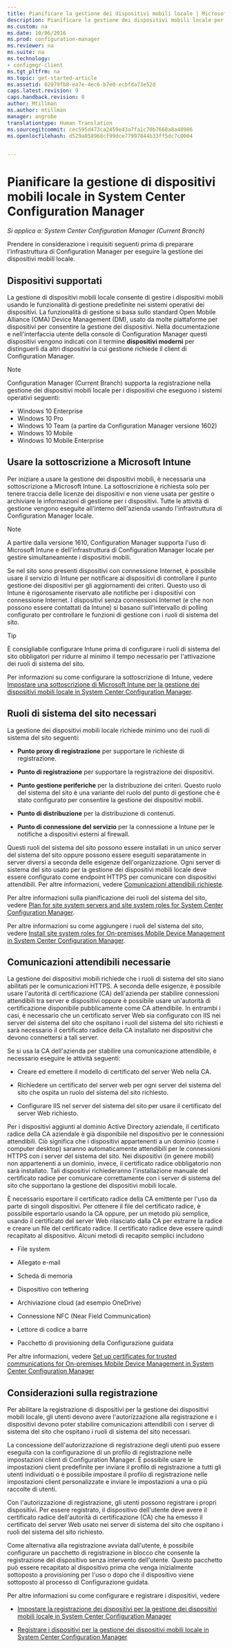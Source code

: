 ```yaml
---
title: Pianificare la gestione dei dispositivi mobili locale | Microsoft Docs
description: Pianificare la gestione dei dispositivi mobili locale per gestire dispositivi mobili in System Center Configuration Manager.
ms.custom: na
ms.date: 10/06/2016
ms.prod: configuration-manager
ms.reviewer: na
ms.suite: na
ms.technology:
- configmgr-client
ms.tgt_pltfrm: na
ms.topic: get-started-article
ms.assetid: 02979fb8-ea7e-4ec6-b7e0-ecbfda73e52d
caps.latest.revision: 9
caps.handback.revision: 0
author: Mtillman
ms.author: mtillman
manager: angrobe
translationtype: Human Translation
ms.sourcegitcommit: cec595d473ca2459e43a7fa1c70b7668a8a48986
ms.openlocfilehash: d529a058968cf99dce77997844b33ff5dc7c0004


---
```

# <a name="plan-for-on-premises-mobile-device-management-in-system-center-configuration-manager"></a>Pianificare la gestione di dispositivi mobili locale in System Center Configuration Manager

*Si applica a: System Center Configuration Manager (Current Branch)*

Prendere in considerazione i requisiti seguenti prima di preparare l'infrastruttura di Configuration Manager per eseguire la gestione dei dispositivi mobili locale.

##  <a name="a-namebkmkdevicesa-supported-devices"></a><a name="bkmk_devices"></a> Dispositivi supportati  
 La gestione di dispositivi mobili locale consente di gestire i dispositivi mobili usando le funzionalità di gestione predefinite nei sistemi operativi dei dispositivi.  La funzionalità di gestione si basa sullo standard Open Mobile Alliance (OMA) Device Management (DM), usato da molte piattaforme per dispositivi per consentire la gestione dei dispositivi.  Nella documentazione e nell'interfaccia utente della console di Configuration Manager questi dispositivi vengono indicati con il termine **dispositivi moderni** per distinguerli da altri dispositivi la cui gestione richiede il client di Configuration Manager.  

 > [!NOTE]  
>  Configuration Manager (Current Branch) supporta la registrazione nella gestione dei dispositivi mobili locale per i dispositivi che eseguono i sistemi operativi seguenti:  
>   
>  -   Windows 10 Enterprise  
> -   Windows 10 Pro  
> -   Windows 10 Team \(a partire da Configuration Manager versione 1602\)  
> -   Windows 10 Mobile  
> -   Windows 10 Mobile Enterprise   

##  <a name="a-namebkmkintunea-use-of-the--microsoft-intune-subscription"></a><a name="bkmk_intune"></a> Usare la sottoscrizione a Microsoft Intune  
 Per iniziare a usare la gestione dei dispositivi mobili, è necessaria una sottoscrizione a Microsoft Intune. La sottoscrizione è richiesta solo per tenere traccia delle licenze dei dispositivi e non viene usata per gestire o archiviare le informazioni di gestione per i dispositivi. Tutte le attività di gestione vengono eseguite all'interno dell'azienda usando l'infrastruttura di Configuration Manager locale.  

 > [!NOTE]  
 > A partire dalla versione 1610, Configuration Manager supporta l'uso di Microsoft Intune e dell'infrastruttura di Configuration Manager locale per gestire simultaneamente i dispositivi mobili.   

 Se nel sito sono presenti dispositivi con connessione Internet, è possibile usare il servizio di Intune per notificare ai dispositivi di controllare il punto gestione dei dispositivi per gli aggiornamenti dei criteri. Questo uso di  Intune è rigorosamente riservato alle notifiche per i dispositivi con connessione Internet. I dispositivi senza connessioni Internet (e che non possono essere contattati da Intune) si basano sull'intervallo di polling configurato per controllare le funzioni di gestione con i ruoli di sistema del sito.  

> [!TIP]  
>  È consigliabile configurare Intune prima di configurare i ruoli di sistema del sito obbligatori per ridurre al minimo il tempo necessario per l'attivazione dei ruoli di sistema del sito.  

 Per informazioni su come configurare la sottoscrizione di Intune, vedere [Impostare una sottoscrizione di Microsoft Intune per la gestione dei dispositivi mobili locale in System Center Configuration Manager](../../mdm/get-started/set-up-intune-subscription-on-premises-mdm.md).  

##  <a name="a-namebkmkrolesa-required-site-system-roles"></a><a name="bkmk_roles"></a> Ruoli di sistema del sito necessari  
 La gestione dei dispositivi mobili locale richiede minimo uno dei ruoli di sistema del sito seguenti:  

-   **Punto proxy di registrazione** per supportare le richieste di registrazione.  

-   **Punto di registrazione** per supportare la registrazione dei dispositivi.  

-   **Punto gestione periferiche** per la distribuzione dei criteri. Questo ruolo del sistema del sito è una variante del ruolo del punto di gestione che è stato configurato per consentire la gestione dei dispositivi mobili.  

-   **Punto di distribuzione** per la distribuzione di contenuti.  

-   **Punto di connessione del servizio** per la connessione a Intune per le notifiche a dispositivi esterni al firewall.  

 Questi ruoli del sistema del sito possono essere installati in un unico server del sistema del sito oppure possono essere eseguiti separatamente in server diversi a seconda delle esigenze dell'organizzazione. Ogni server di sistema del sito usato per la gestione dei dispositivi mobili locale deve essere configurato come endpoint HTTPS per comunicare con dispositivi attendibili. Per altre informazioni, vedere [Comunicazioni attendibili richieste](#bkmk_trustedComs).  

 Per altre informazioni sulla pianificazione dei ruoli del sistema del sito, vedere [Plan for site system servers and site system roles for System Center Configuration Manager](../../core/plan-design/hierarchy/plan-for-site-system-servers-and-site-system-roles.md).  

 Per altre informazioni su come aggiungere i ruoli del sistema del sito, vedere [Install site system roles for On-premises Mobile Device Management in System Center Configuration Manager](../../mdm/get-started/install-site-system-roles-for-on-premises-mdm.md).  

##  <a name="a-namebkmktrustedcomsa-required-trusted-communications"></a><a name="bkmk_trustedComs"></a> Comunicazioni attendibili necessarie  
 La gestione dei dispositivi mobili richiede che i ruoli di sistema del sito siano abilitati per le comunicazioni HTTPS. A seconda delle esigenze, è possibile usare l'autorità di certificazione (CA) dell'azienda per stabilire connessioni attendibili tra server e dispositivi oppure è possibile usare un'autorità di certificazione disponibile pubblicamente come CA attendibile.  In entrambi i casi, è necessario che un certificato server Web sia configurato con IIS nei server del sistema del sito che ospitano i ruoli del sistema del sito richiesti e sarà necessario il certificato radice della CA installato nei dispositivi che devono connettersi a tali server.  

 Se si usa la CA dell'azienda per stabilire una comunicazione attendibile, è necessario eseguire le attività seguenti:  

-   Creare ed emettere il modello di certificato del server Web nella CA.  

-   Richiedere un certificato del server web per ogni server del sistema del sito che ospita un ruolo del sistema del sito richiesto.  

-   Configurare IIS nel server del sistema del sito per usare il certificato del server Web richiesto.  

 Per i dispositivi aggiunti al dominio Active Directory aziendale, il certificato radice della CA aziendale è già disponibile nel dispositivo per le connessioni attendibili. Ciò significa che i dispositivi appartenenti a un dominio (come i computer desktop) saranno automaticamente attendibili per le connessioni HTTPS con i server del sistema del sito. Nei dispositivi (in genere mobili) non appartenenti a un dominio, invece, il certificato radice obbligatorio non sarà installato. Tali dispositivi richiederanno l'installazione manuale del certificato radice per comunicare correttamente con i server di sistema del sito che supportano la gestione dei dispositivi mobili locale.  

 È necessario esportare il certificato radice della CA emittente per l'uso da parte di singoli dispositivi. Per ottenere il file del certificato radice, è possibile esportarlo usando la CA oppure, per un metodo più semplice, usando il certificato del server Web rilasciato dalla CA per estrarre la radice e creare un file del certificato radice.   Il certificato radice deve essere quindi recapitato al dispositivo.  Alcuni metodi di recapito semplici includono  

-   File system  

-   Allegato e-mail  

-   Scheda di memoria  

-   Dispositivo con tethering  

-   Archiviazione cloud (ad esempio OneDrive)  

-   Connessione NFC (Near Field Communication)  

-   Lettore di codice a barre  

-   Pacchetto di provisioning della Configurazione guidata  

 Per altre informazioni, vedere [Set up certificates for trusted communications for On-premises Mobile Device Management in System Center Configuration Manager](../../mdm/get-started/set-up-certificates-on-premises-mdm.md)  

##  <a name="a-namebkmkenrollmenta-enrollment-considerations"></a><a name="bkmk_enrollment"></a> Considerazioni sulla registrazione  
 Per abilitare la registrazione di dispositivi per la gestione dei dispositivi mobili locale, gli utenti devono avere l'autorizzazione alla registrazione e i dispositivi devono poter stabilire comunicazioni attendibili con i server di sistema del sito che ospitano i ruoli di sistema del sito necessari.  

 La concessione dell'autorizzazione di registrazione degli utenti può essere eseguita con la configurazione di un profilo di registrazione nelle impostazioni client di Configuration Manager. È possibile usare le impostazioni client predefinite per inviare il profilo di registrazione a tutti gli utenti individuati o è possibile impostare il profilo di registrazione nelle impostazioni client personalizzate e inviare le impostazioni a una o più raccolte di utenti.  

 Con l'autorizzazione di registrazione, gli utenti possono registrare i propri dispositivi. Per essere registrato, il dispositivo dell'utente deve avere il certificato radice dell'autorità di certificazione (CA) che ha emesso il certificato del server Web usato nei server di sistema del sito che ospitano i ruoli del sistema del sito richiesto.  

 Come alternativa alla registrazione avviata dall'utente, è possibile configurare un pacchetto di registrazione in blocco che consente la registrazione del dispositivo senza intervento dell'utente. Questo pacchetto può essere recapitato al dispositivo prima che venga inizialmente sottoposto a provisioning per l'uso o dopo che il dispositivo viene sottoposto al processo di Configurazione guidata.  

 Per altre informazioni su come configurare e registrare i dispositivi, vedere  

-   [Impostare la registrazione dei dispositivi per la gestione dei dispositivi mobili locale in System Center Configuration Manager](../../mdm/get-started/set-up-device-enrollment-on-premises-mdm.md)  

-   [Registrare i dispositivi per la gestione dei dispositivi mobili locale in System Center Configuration Manager](../../mdm/deploy-use/enroll-devices-on-premises-mdm.md)  



<!--HONumber=Jan17_HO3-->


